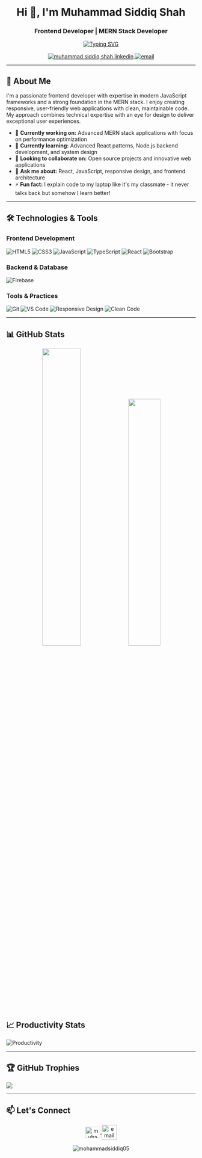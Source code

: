 <h1 align="center">Hi 👋, I'm Muhammad Siddiq Shah</h1> <h3 align="center">Frontend Developer | MERN Stack Developer</h3><p align="center"> <a href="https://git.io/typing-svg"><img src="https://readme-typing-svg.demolab.com?font=Fira+Code&pause=1000&color=22D3EE&center=true&vCenter=true&width=435&lines=Clean+Code+Advocate;Problem+Solver;Continuous+Learner;User+Experience+Focus" alt="Typing SVG" /></a> </p><p align="center"> <a href="https://www.linkedin.com/in/muhammad-siddiq-shah" target="blank"> <img align="center" src="https://img.shields.io/badge/LinkedIn-0A66C2?style=for-the-badge&logo=linkedin&logoColor=white" alt="muhammad siddiq shah linkedin" /> </a> <a href="mailto:siddiqshah478@gmail.com"> <img align="center" src="https://img.shields.io/badge/Gmail-EA4335?style=for-the-badge&logo=gmail&logoColor=white" alt="email" /> </a> </p>

---

## 🚀 About Me

I'm a passionate frontend developer with expertise in modern JavaScript frameworks and a strong foundation in the MERN stack. I enjoy creating responsive, user-friendly web applications with clean, maintainable code. My approach combines technical expertise with an eye for design to deliver exceptional user experiences.

- 🔭 **Currently working on:** Advanced MERN stack applications with focus on performance optimization
- 🌱 **Currently learning:** Advanced React patterns, Node.js backend development, and system design
- 👯 **Looking to collaborate on:** Open source projects and innovative web applications
- 💬 **Ask me about:** React, JavaScript, responsive design, and frontend architecture
- ⚡ **Fun fact:** I explain code to my laptop like it's my classmate - it never talks back but somehow I learn better!

---

## 🛠️ Technologies & Tools

### Frontend Development
![HTML5](https://img.shields.io/badge/HTML5-E34F26?style=for-the-badge&logo=html5&logoColor=white)
![CSS3](https://img.shields.io/badge/CSS3-1572B6?style=for-the-badge&logo=css3&logoColor=white)
![JavaScript](https://img.shields.io/badge/JavaScript-F7DF1E?style=for-the-badge&logo=javascript&logoColor=black)
![TypeScript](https://img.shields.io/badge/TypeScript-3178C6?style=for-the-badge&logo=typescript&logoColor=white)
![React](https://img.shields.io/badge/React-20232A?style=for-the-badge&logo=react&logoColor=61DAFB)
![Bootstrap](https://img.shields.io/badge/Bootstrap-7952B3?style=for-the-badge&logo=bootstrap&logoColor=white)

### Backend & Database
![Firebase](https://img.shields.io/badge/Firebase-FFCA28?style=for-the-badge&logo=firebase&logoColor=black)

### Tools & Practices
![Git](https://img.shields.io/badge/Git-F05032?style=for-the-badge&logo=git&logoColor=white)
![VS Code](https://img.shields.io/badge/VS_Code-007ACC?style=for-the-badge&logo=visual-studio-code&logoColor=white)
![Responsive Design](https://img.shields.io/badge/Responsive-Design-25A162?style=for-the-badge)
![Clean Code](https://img.shields.io/badge/Clean-Code-7fd3f2?style=for-the-badge)

---

## 📊 GitHub Stats

<p align="center">
  <div align="center">
    <img width="45%" src="https://github-readme-stats.vercel.app/api?username=mohammadsiddiq05&show_icons=true&theme=radical&count_private=true&include_all_commits=true" />
    <img width="41%" src="https://github-readme-stats.vercel.app/api/top-langs/?username=mohammadsiddiq05&layout=compact&theme=radical&langs_count=6" />
  </div>
</p>

## 📈 Productivity Stats

![Productivity](https://github-profile-summary-cards.vercel.app/api/cards/profile-details?username=mohammadsiddiq05&theme=radical)

---

## 🏆 GitHub Trophies

![](https://github-profile-trophy.vercel.app/?username=mohammadsiddiq05&theme=radical&no-frame=false&no-bg=false&margin-w=4)

---

## 📫 Let's Connect

<p align="center">
  <a href="https://www.linkedin.com/in/muhammad-siddiq-shah/" target="blank">
    <img align="center" src="https://raw.githubusercontent.com/rahuldkjain/github-profile-readme-generator/master/src/images/icons/Social/linked-in-alt.svg" alt="muhammad siddiq shah" height="30" width="40" />
  </a>
  <a href="mailto:siddiqshah478@gmail.com">
    <img align="center" src="https://img.icons8.com/color/48/000000/gmail.png" alt="email" height="40" width="40" />
  </a>
</p>

<p align="center">
  <img src="https://komarev.com/ghpvc/?username=mohammadsiddiq05&label=Profile%20views&color=0e75b6&style=flat" alt="mohammadsiddiq05" />
</p>
